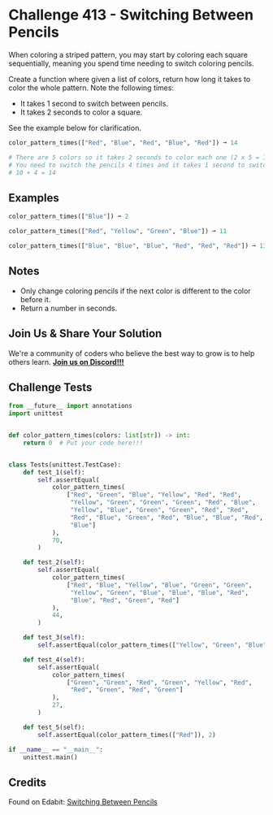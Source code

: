 # Challenge 413 - Switching Between Pencils

When coloring a striped pattern, you may start by coloring each square sequentially, meaning you spend time needing to switch coloring pencils.

Create a function where given a list of colors, return how long it takes to color the whole pattern. Note the following times:

- It takes 1 second to switch between pencils.
- It takes 2 seconds to color a square.

See the example below for clarification.
```python
color_pattern_times(["Red", "Blue", "Red", "Blue", "Red"]) ➞ 14

# There are 5 colors so it takes 2 seconds to color each one (2 x 5 = 10).
# You need to switch the pencils 4 times and it takes 1 second to switch (1 x 4 = 4).
# 10 + 4 = 14
```
## Examples
```python
color_pattern_times(["Blue"]) ➞ 2

color_pattern_times(["Red", "Yellow", "Green", "Blue"]) ➞ 11

color_pattern_times(["Blue", "Blue", "Blue", "Red", "Red", "Red"]) ➞ 13
```
## Notes

- Only change coloring pencils if the next color is different to the color before it.
- Return a number in seconds.

## Join Us & Share Your Solution

We're a community of coders who believe the best way to grow is to help others learn. **[Join us on Discord!!!](https://discord.gg/sfHykntuGy)**

## Challenge Tests
```python
from __future__ import annotations
import unittest


def color_pattern_times(colors: list[str]) -> int:
    return 0  # Put your code here!!!


class Tests(unittest.TestCase):
    def test_1(self):
        self.assertEqual(
            color_pattern_times(
                ["Red", "Green", "Blue", "Yellow", "Red", "Red",
                 "Yellow", "Green", "Green", "Green", "Red", "Blue",
                 "Yellow", "Blue", "Green", "Green", "Red", "Red",
                 "Red", "Blue", "Green", "Red", "Blue", "Blue", "Red",
                 "Blue"]
            ),
            70,
        )

    def test_2(self):
        self.assertEqual(
            color_pattern_times(
                ["Red", "Blue", "Yellow", "Blue", "Green", "Green",
                 "Yellow", "Green", "Blue", "Blue", "Blue", "Red",
                 "Blue", "Red", "Green", "Red"]
            ),
            44,
        )

    def test_3(self):
        self.assertEqual(color_pattern_times(["Yellow", "Green", "Blue"]), 8)

    def test_4(self):
        self.assertEqual(
            color_pattern_times(
                ["Green", "Green", "Red", "Green", "Yellow", "Red",
                 "Red", "Green", "Red", "Green"]
            ),
            27,
        )

    def test_5(self):
        self.assertEqual(color_pattern_times(["Red"]), 2)

if __name__ == "__main__":
    unittest.main()
```
## Credits

Found on Edabit: [Switching Between Pencils](https://edabit.com/challenge/MFteyMABeuGaga3a7)
